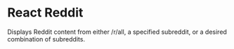# React Reddit
Displays Reddit content from either /r/all, a specified subreddit, or a desired combination of subreddits.
